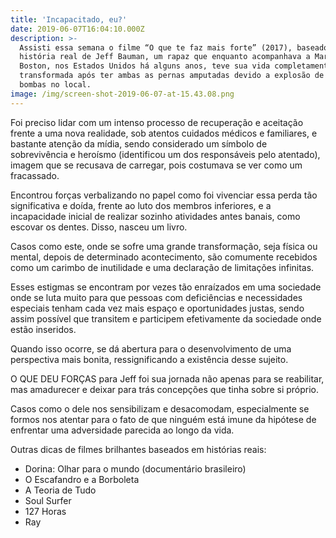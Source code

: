 ```yaml
---
title: 'Incapacitado, eu?'
date: 2019-06-07T16:04:10.000Z
description: >-
  Assisti essa semana o filme “O que te faz mais forte” (2017), baseado na
  história real de Jeff Bauman, um rapaz que enquanto acompanhava a Maratona de
  Boston, nos Estados Unidos há alguns anos, teve sua vida completamente
  transformada após ter ambas as pernas amputadas devido a explosão de duas
  bombas no local.
image: /img/screen-shot-2019-06-07-at-15.43.08.png
---
```

Foi preciso lidar com um intenso processo de recuperação e aceitação frente a uma nova realidade, sob atentos cuidados médicos e familiares, e bastante atenção da mídia, sendo considerado um símbolo de sobrevivência e heroísmo (identificou um dos responsáveis pelo atentado), imagem que se recusava de carregar, pois costumava se ver como um fracassado.

Encontrou forças verbalizando no papel como foi vivenciar essa perda tão significativa e doída, frente ao luto dos membros inferiores, e a incapacidade inicial de realizar sozinho atividades antes banais, como escovar os dentes. Disso, nasceu um livro.

Casos como este, onde se sofre uma grande transformação, seja física ou mental, depois de determinado acontecimento, são comumente recebidos como um carimbo de inutilidade e uma declaração de limitações infinitas.

Esses estigmas se encontram por vezes tão enraízados em uma sociedade onde se luta muito para que pessoas com deficiências e necessidades especiais tenham cada vez mais espaço e oportunidades justas, sendo assim possível que transitem e participem efetivamente da sociedade onde estão inseridos.

Quando isso ocorre, se dá abertura para o desenvolvimento de uma perspectiva mais bonita, ressignificando a existência desse sujeito.

O QUE DEU FORÇAS para Jeff foi sua jornada não apenas para se reabilitar, mas amadurecer e deixar para trás concepções que tinha sobre si próprio.

Casos como o dele nos sensibilizam e desacomodam, especialmente se formos nos atentar para o fato de que ninguém está imune da hipótese de enfrentar uma adversidade parecida ao longo da vida.

Outras dicas de filmes brilhantes baseados em histórias reais:

* Dorina: Olhar para o mundo (documentário brasileiro)
* O Escafandro e a Borboleta
* A Teoria de Tudo
* Soul Surfer
* 127 Horas
* Ray
